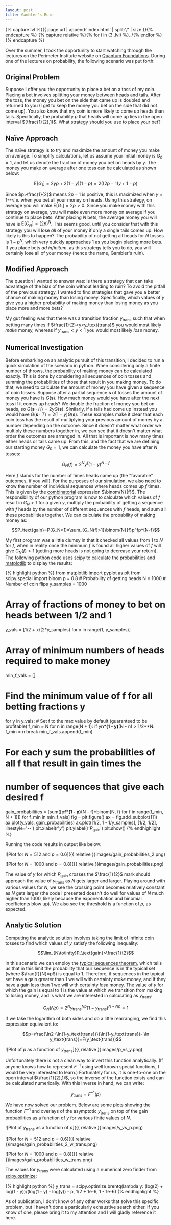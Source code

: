 ```yaml
---
layout: post
title: Gambler's Ruin
---
```


{% capture lvl %}{{ page.url | append:'index.html' | split:'/' | size }}{% endcapture %}
{% capture relative %}{% for i in (3..lvl) %}../{% endfor %}{% endcapture %}

Over the summer, I took the opportunity to start watching through the lectures
on the Perimeter Institute website on [Quantum Foundations][qfound]. During one
of the lectures on probability, the following scenario was put forth:

Original Problem
----------------

Suppose I offer you the opportunity to place a bet on a toss of my coin.
Placing a bet involves splitting your money between heads and tails. After the
toss, the money you bet on the side that came up
is doubled and returned to you (I get to keep the money you bet on the side
that did not come up). You also know that my coin is more likely to come up
heads than tails. Specifically, the probability $p$ that heads will come up
lies in the open interval $(\frac{1}{2},1)$. What strategy should you use to
place your bet?

Naïve Approach
--------------

The naïve strategy is to try and maximize the amount of money you make on
average. To simplify calculations, let us assume your initial money is $G_0=1$,
and let us denote the fraction of money you bet on heads by $y$. The money you
make on average after one toss can be calculated as shown below:

$$\mathrm{E}[G_1]=2yp+2(1-y)(1-p)=2\big((2p-1)y+1-p\big)$$

Since $p>\frac{1}{2}$ means $2p-1$ is positive, this is maximized when
$y=1$---*i.e.*
when you bet all your money on heads. Using this strategy, on average you will
make $\mathrm{E}[G_1]=2p>0$. Since you make money with this strategy on
average, you
will make even more money on average if you continue to place bets. After
placing $N$ bets, the average money you will have is $\mathrm{E}[G_N]=(2p)^N$.
This seems
good, until you consider that with this strategy you will lose *all* of your
money if only a single tails comes up. How likely is this to happen? The
probability of not getting all heads for $N$ tosses is $1-p^N$, which very
quickly approaches $1$ as you begin placing more bets. If you place bets *ad
infinitum*, as this strategy tells you to do, you will certainly lose all of
your money (hence the name, Gambler's ruin).

Modified Approach
-----------------

The question I wanted to answer was: is there a strategy that can take
advantage of the bias of the coin without leading to ruin? To avoid the pitfall
of the previous strategy, I wanted to find strategies that gave you a better
chance of making money than losing money. Specifically, which values of $y$
give you a higher probability of making money than losing money as you place
more and more bets?

My gut feeling was that there was a
transition fraction $y_\text{trans}$ such that when betting many times if
$\frac{1}{2}<y<y_\text{trans}$ you would most likely *make* money, whereas if
$y_\text{trans}<y<1$ you would most likely *lose* money.

Numerical Investigation
-----------------------

Before embarking on an analytic pursuit of this transition, I decided to run a
quick simulation of the scenario in python. When considering only a finite
number of throws, the probability of making money can be calculated exactly.
This is done by considering all sequences of coin tosses and summing the
probabilities of those that result in you making money. To do that, we need to
calculate the amount of money you have given a sequence of coin tosses.
Suppose after a partial sequence $\mathbf{s}$
of tosses the amount of money you have is $G(\mathbf{s})$. How much money would
you have after the next toss if it comes up heads? We double the fraction of
money you
bet on heads, so $G(\mathbf{s}\cdot H)=2yG(\mathbf{s})$. Similarly, if a tails
had come up instead you
would have $G(\mathbf{s}\cdot T)=2(1-y)G(\mathbf{s})$. These examples make it
clear that each coin
toss has the result of multiplying your previous amount of money by a number
depending on the outcome. Since it doesn't matter what order we multiply these
numbers together in, we can see that it doesn't matter what order the outcomes
are arranged in. All that is important is how many times either heads or tails
came up. From this, and the fact that we are defining our starting money
$G_0=1$, we can calculate the money you have after $N$ tosses:

$$G_N(f)=2^Ny^f(1-y)^{N-f}$$

Here $f$ stands for the number of times heads came up (the "favorable"
outcomes, if you will). For the purposes of our simulation, we also need to
know the number of individual sequences where heads comes up $f$ times. This
is given by the [combinatorial][binom] expression $\binom{N}{f}$. The
responsibility of our
python program is now to calculate which values of $f$ result in $G_N>1$ for a
given $y$, multiply the probability of getting a sequence with $f$ heads by the
number of different sequences with $f$ heads, and sum all these probabilities
together. We can calculate the probability of making money as:

$$P_\text{gain}=P(G_N>1)=\sum_{G_N(f)>1}\binom{N}{f}p^fp^{N-f}$$

My first program was a little clumsy in that it checked all values from $1$ to
$N$ for $f$, when in reality once the minimum $f$ is found all higher values of
$f$ will give $G_N(f)>1$ (getting more heads is not going to decrease your
return). The following python code uses [scipy][sp] to calculate the
probabilities and [matplotlib][mpl] to display the results:

{% highlight python %}
from matplotlib import pyplot as plt
from scipy.special import binom
p = 0.8           # Probability of getting heads
N = 1000          # Number of coin flips
y_samples = 1000
# Array of fractions of money to bet on heads between 1/2 and 1
y_vals = [1/2 + x/(2*y_samples) for x in range(1, y_samples)]
# Array of minimum numbers of heads required to make money
min_f_vals = []
# Find the minimum value of f for all betting fractions y
for y in y_vals:
    # Set f to the max value by default (guaranteed to be profitable)
    f_min = N
    for n in range(N + 1):
        if y**n*(1 - y)**(N - n) > 1/2**N:
            f_min = n
            break
    min_f_vals.append(f_min)
# For each y sum the probabilities of all f that result in gain times the
# number of sequences that give each desired f
gain_probabilities = [sum([p**f*(1 - p)**(N - f)*binom(N, f) for f in
                      range(f_min, N + 1)]) for f_min in min_f_vals]
fig = plt.figure()
ax = fig.add_subplot(111)
ax.plot(y_vals, gain_probabilities)
ax.plot([1/2, 1 - 1/y_samples], [1/2, 1/2], linestyle='--')
plt.xlabel(r'$y$')
plt.ylabel(r'$P_\mathrm{gain}$')
plt.show()
{% endhighlight %}

Running the code results in output like below:

![Plot for $N=512$ and $p=0.6$]({{ relative }}images/gain_probabilities_2.png)

![Plot for $N=1000$ and $p=0.8$]({{ relative }}images/gain_probabilities.png)

The value of $y$ for which $P_\text{gain}$ crosses the $\frac{1}{2}$ mark
should approach the value of $y_\text{trans}$ as $N$ gets larger and larger.
Playing around with various values for $N$, we see the crossing point becomes
relatively constant as $N$ gets larger (the code I presented doesn't do well
for values of $N$ much higher than $1000$, likely because the exponentiation
and binomial coefficients blow up). We also see the threshold is a function of
$p$, as expected.

Analytic Solution
-----------------

Computing the analytic solution involves taking the limit of infinite coin
tosses to find which values of $y$ satisfy the following inequality:

$$\lim_{N\to\infty}P_\text{gain}>\frac{1}{2}$$

In this scenario we can employ the [typical sequences theorem][tst], which
tells us that in this limit the probability that our sequence is in the typical
set (where $\frac{f}{N}=p$) is equal to 1. Therefore, if sequences in the
typical set have a gain greater than $1$ we will with certainty *make* money,
and if they have a gain less than $1$ we will with certainty *lose* money. The
value of $y$ for which the gain is equal to $1$ is the value at which we
transition from making to losing money, and is what we are interested in
calculating as $y_\text{trans}$:

$$G_N(Np)=2^Ny_\text{trans}^{Np}(1-y_\text{trans})^{N-Np}=1$$

If we take the logarithm of both sides and do a little rearranging, we find
this expression equivalent to:

$$p=\frac{\ln2+\ln(1-y_\text{trans})}{\ln(1-y_\text{trans})-
\ln y_\text{trans}}=F(y_\text{trans})$$

![Plot of $p$ as a function of $y_\text{trans}$]({{ relative }}images/p_vs_y.png)

Unfortunately there is not a clean way to invert this function analytically.
(If anyone knows how to represent $F^{-1}$ using well known special functions,
I would be very interested to learn.)
Fortunately for us, it is one-to-one on the open interval $(\frac{1}{2},1)$, so
the inverse of the function exists and can be calculated numerically. With this
inverse in hand, we can write:

$$y_\text{trans}=F^{-1}(p)$$

We have now solved our problem. Below are some plots showing the function
$F^{-1}$ and overlays of the asymptotic $y_\text{trans}$ on top of the
gain probabilities as a function of $y$ for various finite values of $N$.

![Plot of $y_\text{trans}$ as a function of $p$]({{ relative }}images/y_vs_p.png)

![Plot for $N=512$ and $p=0.6$]({{ relative }}images/gain_probabilities_2_w_trans.png)

![Plot for $N=1000$ and $p=0.8$]({{ relative }}images/gain_probabilities_w_trans.png)

The values for $y_\text{trans}$ were calculated using a numerical zero finder
from [scipy.optimize][spopt]:

{% highlight python %}
y_trans = scipy.optimize.brentq(lambda y: (log(2) + log(1 - y))/(log(1 - y) -
    log(y)) - p, 1/2 + 1e-6, 1 - 1e-6)
{% endhighlight %}

As of publication, I don't know of any other works that solve this specific
problem, but I haven't done a particularly exhaustive search either. If you
know of one, please bring it to my attention and I will gladly reference it
here.

[qfound]: http://www.perimeterinstitute.ca/video-library/collection/foundations-and-interpretation-quantum-theory "Foundations and Interpretation of Quantum Theory"
[binom]: https://en.wikipedia.org/wiki/Binomial_coefficient "Binomial coefficient"
[sp]: http://www.scipy.org/ "Scipy"
[mpl]: http://matplotlib.org/ "matplotlib"
[tst]: https://en.wikipedia.org/wiki/Typical_set "Typical set"
[spopt]: http://docs.scipy.org/doc/scipy/reference/optimize.html "scipy.optimize"
